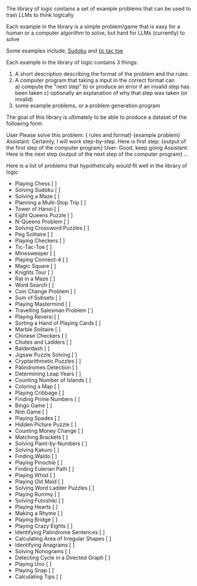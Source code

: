 The library of logic contains a set of example problems that can be 
used to train LLMs to think logically

Each example in the library is a simple problem/game that is
easy for a human or a computer algorithm to solve, but hard for
LLMs (currently) to solve

Some examples include, [Sudoku](https://manifold.markets/Mira/will-a-prompt-that-enables-gpt4-to)
and [tic tac toe](https://www.reddit.com/r/ChatGPT/comments/11v3rqw/gpt_is_really_good_at_tic_tac_toe/)



Each example in the library of logic contains 3 things:
1) A short description describing the format of the problem and the rules
2) A computer program that taking a input in the correct format can  
 a) compute the "next step"
 b) or produce an error if an invalid step has been taken
 c) optionally an explanation of why that step was taken (or invalid)
3) some example problems, or a problem generation program

The goal of this library is ultimately to be able to produce a dataset of the following form:

User
Please solve this problem:
{ rules and format}
{example problem}
Assistant: 
Certainly, I will work step-by-step.  Here is first step:
{output of the first step of the computer program}
User:
Good, keep going
Assistant:
Here is the next step
{output of the next step of the computer program}
...


Here is a list of problems that hypothetically would fit well in the library of logic
- Playing Chess [ ]
- Solving Sudoku [ ]
- Solving a Maze [ ]
- Planning a Multi-Stop Trip [ ]
- Tower of Hanoi [ ]
- Eight Queens Puzzle [ ]
- N-Queens Problem [ ]
- Solving Crossword Puzzles [ ]
- Peg Solitaire [ ]
- Playing Checkers [ ]
- Tic-Tac-Toe [ ]
- Minesweeper [ ]
- Playing Connect-4 [ ]
- Magic Square [ ]
- Knights Tour [ ]
- Rat in a Maze [ ]
- Word Search [ ]
- Coin Change Problem [ ]
- Sum of Subsets [ ]
- Playing Mastermind [ ]
- Travelling Salesman Problem [ ]
- Playing Reversi [ ]
- Sorting a Hand of Playing Cards [ ]
- Marble Solitaire [ ]
- Chinese Checkers [ ]
- Chutes and Ladders [ ]
- Balderdash [ ]
- Jigsaw Puzzle Solving [ ]
- Cryptarithmetic Puzzles [ ]
- Palindromes Detection [ ]
- Determining Leap Years [ ]
- Counting Number of Islands [ ]
- Coloring a Map [ ]
- Playing Cribbage [ ]
- Finding Prime Numbers [ ]
- Bingo Game [ ]
- Nim Game [ ]
- Playing Spades [ ]
- Hidden Picture Puzzle [ ]
- Counting Money Change [ ]
- Matching Brackets [ ]
- Solving Paint-by-Numbers [ ]
- Solving Kakuro [ ]
- Finding Waldo [ ]
- Playing Pinochle [ ]
- Finding Eulerian Path [ ]
- Playing Whist [ ]
- Playing Old Maid [ ]
- Solving Word Ladder Puzzles [ ]
- Playing Rummy [ ]
- Solving Futoshiki [ ]
- Playing Hearts [ ]
- Making a Rhyme [ ]
- Playing Bridge [ ]
- Playing Crazy Eights [ ]
- Identifying Palindrome Sentences [ ]
- Calculating Area of Irregular Shapes [ ]
- Identifying Anagrams [ ]
- Solving Nonograms [ ]
- Detecting Cycle in a Directed Graph [ ]
- Playing Uno [ ]
- Playing Snap [ ]
- Calculating Tips [ ]
